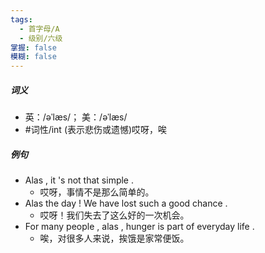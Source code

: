 ```yaml
---
tags:
  - 首字母/A
  - 级别/六级
掌握: false
模糊: false
---
```

##### 词义
- 英：/əˈlæs/； 美：/əˈlæs/
- #词性/int  (表示悲伤或遗憾)哎呀，唉
##### 例句
- Alas , it 's not that simple .
	- 哎呀，事情不是那么简单的。
- Alas the day ! We have lost such a good chance .
	- 哎呀！我们失去了这么好的一次机会。
- For many people , alas , hunger is part of everyday life .
	- 唉，对很多人来说，挨饿是家常便饭。
